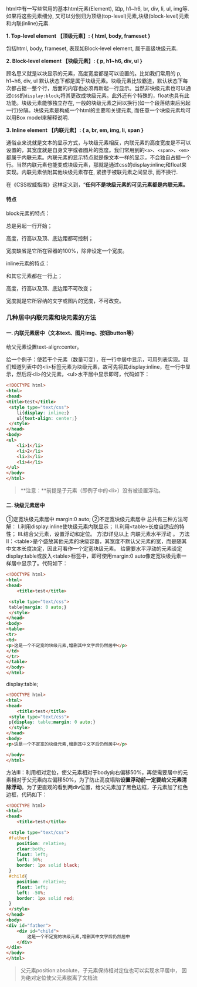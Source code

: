 html中有一写些常用的基本html元素(Element), 如p, h1~h6, br, div, li, ul, img等.如果将这些元素细分, 又可以分别归为顶级(top-level)元素,块级(block-level)元素和内联(inline)元素.

**1. Top-level element 【顶级元素】:    { html, body, frameset }**

包括html, body, frameset, 表现如Block-level element, 属于高级块级元素.  

**2. Block-level element 【块级元素】:   { p, h1~h6, div, ul }**

顾名思义就是以块显示的元素，高度宽度都是可以设置的。比如我们常用的 p, h1~h6, div, ul 默认状态下都是属于块级元素。块级元素比较霸道，默认状态下每次都占据一整个行，后面的内容也必须再新起一行显示。当然非块级元素也可以通过css的`display:block`;将其更改成块级元素。此外还有个特殊的，float也具有此功能。块级元素能够独立存在, 一般的块级元素之间以换行(如一个段落结束后另起一行)分隔。块级元素是构成一个html的主要和关键元素, 而任意一个块级元素均可以用Box model来解释说明.

**3. Inline element 【内联元素】: { a, br, em, img, li, span }**

通俗点来说就是文本的显示方式，与块级元素相反，内联元素的高度宽度是不可以设置的，其宽度就是自身文字或者图片的宽度。我们常用到的`<a>`、`<span>`、`<em>`都属于内联元素。内联元素的显示特点就是像文本一样的显示，不会独自占据一个行。当然内联元素也能变成块级元素，那就是通过css的display:inline;和float来实现。内联元素依附其他块级元素存在, 紧接于被联元素之间显示, 而不换行.

​      在《CSS权威指南》这样定义到，“**任何不是块级元素的可见元素都是内联元素。**

#### 特点

block元素的特点：

总是另起一行开始；

高度，行高以及顶、底边距都可控制；

宽度缺省是它所在容器的100%，除非设定一个宽度。

 

inline元素的特点：

和其它元素都在一行上；

高度，行高以及顶、底边距不可改变；

宽度就是它所容纳的文字或图片的宽度，不可改变。



### 几种居中内联元素和块元素的方法

#### 一. 内联元素居中（文本text、图片img、按钮button等） 

给父元素设置text-align:center。 

给一个例子：使若干个元素（数量可变），在一行中居中显示，可用列表实现。我们知道列表中的\<li\>标签元素为块级元素，故可先将其display:inline，在一行中显示，然后将\<li\>的父元素，\<ul\>水平居中显示即可，代码如下：

```html
<!DOCTYPE html>
<html>
<head>
<title>test</title> 
 <style type="text/css">
    li{display: inline;}
    ul{text-align: center;}
 </style>
</head>
<body>
<ul>
    <li>1</li>
    <li>2</li>
    <li>3</li>
    <li>4</li>
</ul>
</body>
</html>
```

> **注意：**前提是子元素（即例子中的\<li\>）没有被设置浮动。

#### 二. 块级元素居中 

①定宽块级元素居中 
margin:0 auto; 
②不定宽块级元素居中 
总共有三种方法可解： 
Ⅰ.利用display:inline使块级元素内联显示； 
Ⅱ.利用\<table\>长度自适应的特性； 
Ⅲ.结合父元素，设置浮动和定位。 
方法Ⅰ详见以上 内联元素水平浮动 。 
方法Ⅱ：\<table\>是个盛放其他元素的块级容器，其宽度不默认父元素的宽，而是随其中文本长度决定，因此可看作一个定宽块级元素。 
给需要水平浮动的元素设定display:table或放入\<table\>标签中，即可使用margin:0 auto像定宽块级元素一样居中显示了。代码如下： 

```html
<!DOCTYPE html>
<html>
<head>
    <title>test</title>

 <style type="text/css">
 table{margin: 0 auto;}
 </style>
</head>
<body>
<table>
<tr>
<td>
<p>这是一个不定宽的块级元素,增删其中文字后仍然居中</p>
</td>
</tr>
</table>
</body>
</html>
```

display:table;

```html
<!DOCTYPE html>
<html>
<head>
    <title>test</title>
 <style type="text/css">
 p{display: table;margin: 0 auto;}
 </style>
</head>
<body>
<p>这是一个不定宽的块级元素,增删其中文字后仍然居中</p>

</body>
</html>
```

方法Ⅲ：利用相对定位，使父元素相对于body向右偏移50%，再使需要居中的元素相对于父元素向左偏移50%，为了防止高度塌陷**设置浮动前一定要给父元素清除浮动**。为了更直观的看到两div位置，给父元素加了黑色边框，子元素加了红色边框，代码如下：

```html
<!DOCTYPE html>
<html>
<head>
    <title>test</title>

 <style type="text/css">
 #father{
    position: relative;
    clear:both;
    float: left;
    left: 50%;
    border: 1px solid black;
 }
 #child{
    position: relative;
    float: left;
    left: -50%;
    border: 1px solid red;
 }
 </style>
</head>
<body>
<div id="father">
    <div id="child">
        这是一个不定宽的块级元素,增删其中文字后仍然居中
    </div>
</div>
</body>
</html>
```

> 父元素position:absolute，子元素保持相对定位也可以实现水平居中， 
> 因为绝对定位使父元素脱离了文档流



